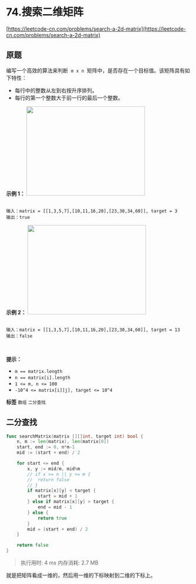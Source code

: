 # 74.搜索二维矩阵
[https://leetcode-cn.com/problems/search-a-2d-matrix](https://leetcode-cn.com/problems/search-a-2d-matrix) 
## 原题
编写一个高效的算法来判断  `m x n`  矩阵中，是否存在一个目标值。该矩阵具有如下特性：
- 每行中的整数从左到右按升序排列。
- 每行的第一个整数大于前一行的最后一个整数。
 

 **示例 1：** 
<img alt="" src="https://assets.leetcode.com/uploads/2020/10/05/mat.jpg" style="width: 322px; height: 242px;" />
```

输入：matrix = [[1,3,5,7],[10,11,16,20],[23,30,34,60]], target = 3
输出：true

```
 **示例 2：** 
<img alt="" src="https://assets.leetcode-cn.com/aliyun-lc-upload/uploads/2020/11/25/mat2.jpg" style="width: 322px; height: 242px;" />
```

输入：matrix = [[1,3,5,7],[10,11,16,20],[23,30,34,60]], target = 13
输出：false

```
 

 **提示：** 
-  `m == matrix.length` 
-  `n == matrix[i].length` 
-  `1 <= m, n <= 100` 
-  `-10^4 <= matrix[i][j], target <= 10^4` 
 
**标签**
`数组` `二分查找` 


## 二分查找
```go
func searchMatrix(matrix [][]int, target int) bool {
	n, m := len(matrix), len(matrix[0])
	start, end := 0, n*m-1
	mid := (start + end) / 2

	for start <= end {
		x, y := mid/m, mid%m
		// if x >= n || y >= m {
		// 	return false
		// }
		if matrix[x][y] < target {
			start = mid + 1
		} else if matrix[x][y] > target {
			end = mid - 1
		} else {
			return true
		}
		mid = (start + end) / 2
	}

	return false
}
```
>执行用时: 4 ms
内存消耗: 2.7 MB

就是把矩阵看成一维的，然后用一维的下标映射到二维的下标上。